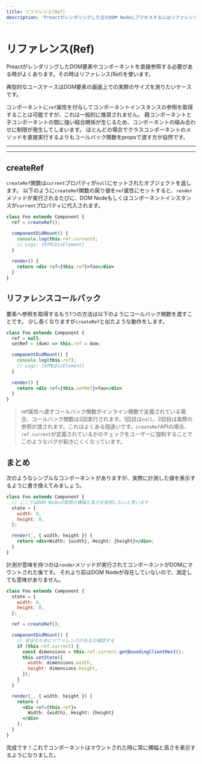 ```yaml
---
title: リファレンス(Ref) 
description: 'Preactがレンダリングした生のDOM Nodeにアクセスするにはリファレンス(Ref)を使います。'
---
```


# リファレンス(Ref)

PreactがレンダリングしたDOM要素やコンポーネントを直接参照する必要がある時がよくあります。その時はリファレンス(Ref)を使います。

典型的なユースケースはDOM要素の画面上での実際のサイズを測りたいケースです。

コンポーネントに`ref`属性を付与してコンポーネントインスタンスの参照を取得することは可能ですが、これは一般的に推奨されません。
親コンポーネントと子コンポーネントの間に強い結合関係が生じるため、コンポーネントの組み合わせに制限が発生してしまいます。
ほとんどの場合でクラスコンポーネントのメソッドを直接実行するよりもコールバック関数をpropsで渡す方が自然です。

---

<div><toc></toc></div>

---

## createRef

`createRef`関数は`current`プロパティが`null`にセットされたオブジェクトを返します。
以下のように`createRef`関数の戻り値を`ref`属性にセットすると、`render`メソッドが実行されるたびに、DOM Nodeもしくはコンポーネントインスタンスが`current`プロパティに代入されます。

```jsx
class Foo extends Component {
  ref = createRef();

  componentDidMount() {
    console.log(this.ref.current);
    // Logs: [HTMLDivElement]
  }
  
  render() {
    return <div ref={this.ref}>foo</div>
  }
}
```

## リファレンスコールバック

要素へ参照を取得するもう1つの方法は以下のようにコールバック関数を渡すことです。
少し長くなりますが`createRef`と似たような動作をします。

```jsx
class Foo extends Component {
  ref = null;
  setRef = (dom) => this.ref = dom;

  componentDidMount() {
    console.log(this.ref);
    // Logs: [HTMLDivElement]
  }
  
  render() {
    return <div ref={this.setRef}>foo</div>
  }
}
```

> ref属性へ渡すコールバック関数がインライン関数で定義されている場合、コールバック関数は2回実行されます。1回目は`null`、2回目は実際の参照が渡されます。これはよくある間違いです。`createRef`APIの場合、`ref.current`が定義されているかのチェックをユーザーに強制することでこのようなバグが起きにくくなっています。

## まとめ

次のようなシンプルなコンポーネントがありますが、実際に計測した値を表示するように書き換えてみましょう。

```jsx
class Foo extends Component {
  // ここではDOM Nodeの実際の横幅と高さを使用したいと思います
  state = {
    width: 0,
    height: 0,
  };

  render(_, { width, height }) {
    return <div>Width: {width}, Height: {height}</div>;
  }
}
```

計測が意味を持つのは`render`メソッドが実行されてコンポーネントがDOMにマウントされた後です。
それより前はDOM Nodeが存在していないので、測定しても意味がありません。

```jsx
class Foo extends Component {
  state = {
    width: 0,
    height: 0,
  };

  ref = createRef();

  componentDidMount() {
    // 安全のためにリファレンスがあるか確認する
    if (this.ref.current) {
      const dimensions = this.ref.current.getBoundingClientRect();
      this.setState({
        width: dimensions.width,
        height: dimensions.height,
      });
    }
  }

  render(_, { width, height }) {
    return (
      <div ref={this.ref}>
        Width: {width}, Height: {height}
      </div>
    );
  }
}
```

完成です！これでコンポーネントはマウントされた時に常に横幅と高さを表示するようになりました。
